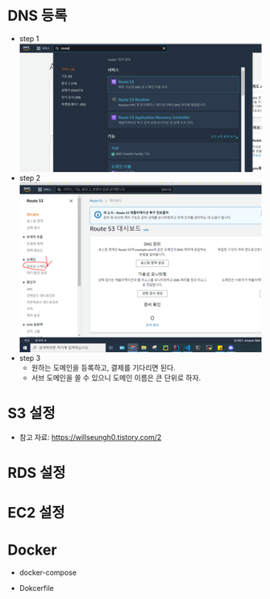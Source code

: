 # DNS 등록
- step 1
![""](./images/dns/1.PNG)
- step 2
![""](./images/dns/2.PNG)
- step 3
  - 원하는 도메인을 등록하고, 결제를 기다리면 된다.
  - 서브 도메인을 쓸 수 있으니 도메인 이름은 큰 단위로 하자.


# S3 설정
- 참고 자료: https://willseungh0.tistory.com/2

# RDS 설정

# EC2 설정


# Docker
- docker-compose

- Dokcerfile



